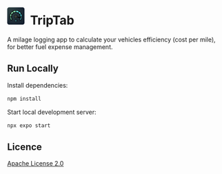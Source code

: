 # <img src="assets/favicon.png" height="40"> &nbsp;TripTab

A milage logging app to calculate your vehicles efficiency (cost per mile), for better fuel expense management.

## Run Locally

Install dependencies:

```bash
npm install
```

Start local development server:

```bash
npx expo start
```

## Licence

[Apache License 2.0](LICENSE)
